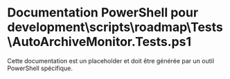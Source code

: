 # Documentation PowerShell pour development\scripts\roadmap\Tests\AutoArchiveMonitor.Tests.ps1

Cette documentation est un placeholder et doit être générée par un outil PowerShell spécifique.

